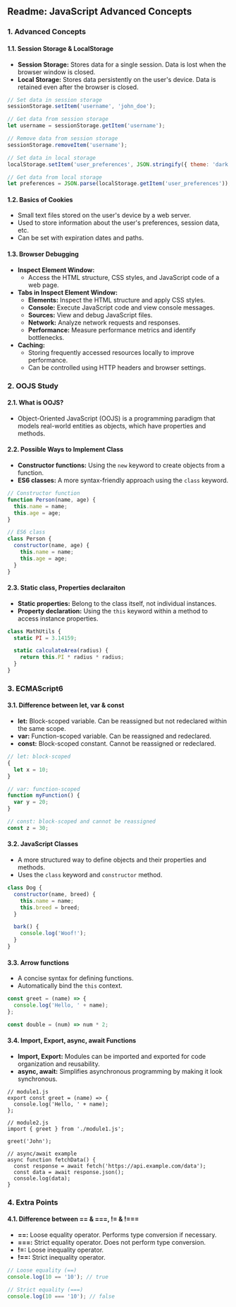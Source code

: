 ## **Readme: JavaScript Advanced Concepts**

### **1. Advanced Concepts**

#### **1.1. Session Storage & LocalStorage**
* **Session Storage:** Stores data for a single session. Data is lost when the browser window is closed.
* **Local Storage:** Stores data persistently on the user's device. Data is retained even after the browser is closed.

```js
// Set data in session storage
sessionStorage.setItem('username', 'john_doe');

// Get data from session storage
let username = sessionStorage.getItem('username');

// Remove data from session storage
sessionStorage.removeItem('username');

// Set data in local storage
localStorage.setItem('user_preferences', JSON.stringify({ theme: 'dark' }));

// Get data from local storage
let preferences = JSON.parse(localStorage.getItem('user_preferences'));
```


#### **1.2. Basics of Cookies**
* Small text files stored on the user's device by a web server.
* Used to store information about the user's preferences, session data, etc.
* Can be set with expiration dates and paths.

#### **1.3. Browser Debugging**
* **Inspect Element Window:**
    * Access the HTML structure, CSS styles, and JavaScript code of a web page.
* **Tabs in Inspect Element Window:**
    * **Elements:** Inspect the HTML structure and apply CSS styles.
    * **Console:** Execute JavaScript code and view console messages.
    * **Sources:** View and debug JavaScript files.
    * **Network:** Analyze network requests and responses.
    * **Performance:** Measure performance metrics and identify bottlenecks.
* **Caching:**
    * Storing frequently accessed resources locally to improve performance.
    * Can be controlled using HTTP headers and browser settings.

### **2. OOJS Study**

#### **2.1. What is OOJS?**
* Object-Oriented JavaScript (OOJS) is a programming paradigm that models real-world entities as objects, which have properties and methods.

#### **2.2. Possible Ways to Implement Class**
* **Constructor functions:** Using the `new` keyword to create objects from a function.
* **ES6 classes:** A more syntax-friendly approach using the `class` keyword.

```js
// Constructor function
function Person(name, age) {
  this.name = name;
  this.age = age;
}

// ES6 class
class Person {
  constructor(name, age) {
    this.name = name;
    this.age = age;
  }
}
```

#### **2.3. Static class, Properties declaraiton**
* **Static properties:** Belong to the class itself, not individual instances.
* **Property declaration:** Using the `this` keyword within a method to access instance properties.
```js
class MathUtils {
  static PI = 3.14159;

  static calculateArea(radius) {
    return this.PI * radius * radius;
  }
}
```

### **3. ECMAScript6**

#### **3.1. Difference between let, var & const**
* **let:** Block-scoped variable. Can be reassigned but not redeclared within the same scope.
* **var:** Function-scoped variable. Can be reassigned and redeclared.
* **const:** Block-scoped constant. Cannot be reassigned or redeclared.

```js
// let: block-scoped
{
  let x = 10;
}

// var: function-scoped
function myFunction() {
  var y = 20;
}

// const: block-scoped and cannot be reassigned
const z = 30;
```

#### **3.2. JavaScript Classes**
* A more structured way to define objects and their properties and methods.
* Uses the `class` keyword and `constructor` method.
```js
class Dog {
  constructor(name, breed) {
    this.name = name;
    this.breed = breed;
  }

  bark() {
    console.log('Woof!');
  }
}
```

#### **3.3. Arrow functions**
* A concise syntax for defining functions.
* Automatically bind the `this` context.

```js
const greet = (name) => {
  console.log('Hello, ' + name);
};

const double = (num) => num * 2;
```

#### **3.4. Import, Export, async, await Functions**
* **Import, Export:** Modules can be imported and exported for code organization and reusability.
* **async, await:** Simplifies asynchronous programming by making it look synchronous.

```
// module1.js
export const greet = (name) => {
  console.log('Hello, ' + name);
};

// module2.js
import { greet } from './module1.js';

greet('John');

// async/await example
async function fetchData() {
  const response = await fetch('https://api.example.com/data');
  const data = await response.json();
  console.log(data);
}
```

### **4. Extra Points**

#### **4.1. Difference between == & ===, != & !===**
* **==:** Loose equality operator. Performs type conversion if necessary.
* **===:** Strict equality operator. Does not perform type conversion.
* **!=:** Loose inequality operator.
* **!==:** Strict inequality operator.

```js
// Loose equality (==)
console.log(10 == '10'); // true

// Strict equality (===)
console.log(10 === '10'); // false
```